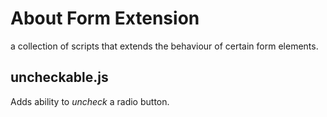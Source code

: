 # About Form Extension

a collection of scripts that extends the behaviour of certain form elements.

## uncheckable.js

Adds ability to *uncheck* a radio button.
